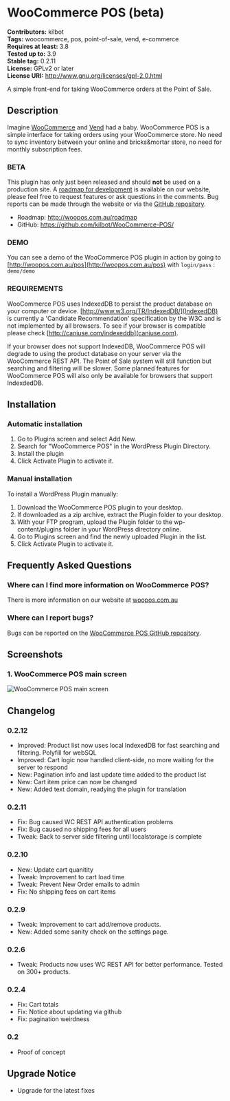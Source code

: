 # WooCommerce POS (beta) #
**Contributors:** kilbot  
**Tags:** woocommerce, pos, point-of-sale, vend, e-commerce  
**Requires at least:** 3.8  
**Tested up to:** 3.9  
**Stable tag:** 0.2.11  
**License:** GPLv2 or later  
**License URI:** http://www.gnu.org/licenses/gpl-2.0.html  

A simple front-end for taking WooCommerce orders at the Point of Sale.

## Description ##

Imagine [WooCommerce](http://www.woothemes.com/woocommerce/) and [Vend](http://www.vendhq.com/) had a baby. WooCommerce POS is a simple interface for taking orders using your WooCommerce store. No need to sync inventory between your online and bricks&mortar store, no need for monthly subscription fees.

### BETA ###
This plugin has only just been released and should **not** be used on a production site. A [roadmap for development](http://woopos.com.au/roadmap) is available on our website, please feel free to request features or ask questions in the comments. Bug reports can be made through the website or via the [GitHub repository](https://github.com/kilbot/WooCommerce-POS/issues).

* Roadmap: http://woopos.com.au/roadmap
* GitHub: https://github.com/kilbot/WooCommerce-POS/

### DEMO ###
You can see a demo of the WooCommerce POS plugin in action by going to [http://woopos.com.au/pos](http://woopos.com.au/pos) with `login/pass` : `demo/demo`

### REQUIREMENTS ###
WooCommerce POS uses IndexedDB to persist the product database on your computer or device. [http://www.w3.org/TR/IndexedDB/](IndexedDB) is currently a 'Candidate Recommendation' specification by the W3C and is not implemented by all browsers. To see if your browser is compatible please check [http://caniuse.com/indexeddb](caniuse.com).

If your browser does not support IndexedDB, WooCommerce POS will degrade to using the product database on your server via the WooCommerce REST API. The Point of Sale system will still function but searching and filtering will be slower. Some planned features for WooCommerce POS will also only be available for browsers that support IndexdedDB. 

## Installation ##

### Automatic installation ###
1. Go to Plugins screen and select Add New.
2. Search for "WooCommerce POS" in the WordPress Plugin Directory.
3. Install the plugin
4. Click Activate Plugin to activate it.

### Manual installation ###
To install a WordPress Plugin manually:

1. Download the WooCommerce POS plugin to your desktop.
2. If downloaded as a zip archive, extract the Plugin folder to your desktop.
3. With your FTP program, upload the Plugin folder to the wp-content/plugins folder in your WordPress directory online.
4. Go to Plugins screen and find the newly uploaded Plugin in the list.
5. Click Activate Plugin to activate it.


## Frequently Asked Questions ##

### Where can I find more information on WooCommerce POS? ###
There is more information on our website at [woopos.com.au](http://woopos.com.au)

### Where can I report bugs? ###
Bugs can be reported on the [WooCommerce POS GitHub repository](https://github.com/kilbot/WooCommerce-POS).

## Screenshots ##

### 1. WooCommerce POS main screen ###
![WooCommerce POS main screen](http://s.wordpress.org/extend/plugins/woocommerce-pos-(beta)/screenshot-1.png)


## Changelog ##

### 0.2.12 ###
* Improved: Product list now uses local IndexedDB for fast searching and filtering. Polyfill for webSQL
* Improved: Cart logic now handled client-side, no more waiting for the server to respond
* New: Pagination info and last update time added to the product list
* New: Cart item price can now be changed
* New: Added text domain, readying the plugin for translation

### 0.2.11 ###
* Fix: Bug caused WC REST API authentication problems
* Fix: Bug caused no shipping fees for all users
* Tweak: Back to server side filtering until localstorage is complete

### 0.2.10 ###
* New: Update cart quanitity
* Tweak: Improvement to cart load time
* Tweak: Prevent New Order emails to admin
* Fix: No shipping fees on cart items

### 0.2.9 ###
* Tweak: Improvement to cart add/remove products.
* New: Added some sanity check on the settings page.

### 0.2.6 ###
* Tweak: Products now uses WC REST API for better performance. Tested on 300+ products. 

### 0.2.4 ###
* Fix: Cart totals
* Fix: Notice about updating via github
* Fix: pagination weirdness

### 0.2 ###
* Proof of concept

## Upgrade Notice ##

* Upgrade for the latest fixes